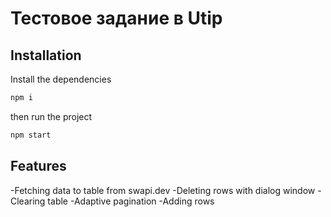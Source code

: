 # Тестовое задание в Utip

## Installation

Install the dependencies

```sh
npm i
```

then run the project

```sh
npm start
```

## Features

-Fetching data to table from swapi.dev
-Deleting rows with dialog window
-Clearing table
-Adaptive pagination
-Adding rows
